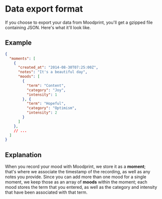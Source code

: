 # Data export format

If you choose to export your data from Moodprint, you'll get a gzipped file containing JSON. Here's what it'll look like.

## Example

```json
{
  "moments": [
    {
      "created_at": "2014-08-30T07:25:00Z",
      "notes": "It's a beautiful day",
      "moods": [
        {
          "term": "Content",
          "category": "Joy",
          "intensity": 1
        }, {
          "term": "Hopeful",
          "category": "Optimism",
          "intensity": 2
        }
      ]
    },
    // ...
  ]
}
```

## Explanation

When you record your mood with Moodprint, we store it as a **moment**; that's
where we associate the timestamp of the recording, as well as any notes you
provide. Since you can add more than one mood for a single moment, we keep
those as an array of **moods** within the moment; each mood stores the term
that you entered, as well as the category and intensity that have been
associated with that term.

